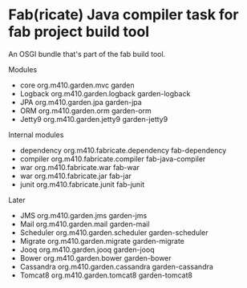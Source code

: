 Fab(ricate) Java compiler task for fab project build tool
======================================

An OSGI bundle that's part of the fab build tool.


Modules

 -  core       org.m410.garden.mvc        garden       
 -  Logback    org.m410.garden.logback    garden-logback   
 -  JPA        org.m410.garden.jpa        garden-jpa       
 -  ORM        org.m410.garden.orm        garden-orm       
 -  Jetty9     org.m410.garden.jetty9     garden-jetty9    
 
Internal modules

 -  dependency org.m410.fabricate.dependency  fab-dependency
 -  compiler   org.m410.fabricate.compiler    fab-java-compiler
 -  war        org.m410.fabricate.war         fab-war
 -  war        org.m410.fabricate.jar         fab-jar
 -  junit      org.m410.fabricate.junit       fab-junit
 

Later

 -  JMS        org.m410.garden.jms        garden-jms       
 -  Mail       org.m410.garden.mail       garden-mail      
 -  Scheduler  org.m410.garden.scheduler  garden-scheduler 
 -  Migrate    org.m410.garden.migrate    garden-migrate   
 -  Jooq       org.m410.garden.jooq       garden-jooq      
 -  Bower      org.m410.garden.bower      garden-bower     
 -  Cassandra  org.m410.garden.cassandra  garden-cassandra 
 -  Tomcat8    org.m410.garden.tomcat8    garden-tomcat8   
